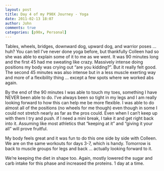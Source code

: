 ```yaml
---
layout: post
title: Day 4 of my P90X Journey - Yoga
date: 2011-02-13 18:07
author: John
comments: true
categories: [p90x, Personal]
---
```

<p>Tables, wheels, bridges, downward dog, upward dog, and warrior poses &hellip; huh? You can tell I&rsquo;ve never done yoga before, but thankfully Colleen had so she was able to explain some of it to me as we went. It was 90 minutes long and the first 45 had me sweating like crazy. Massively intense doing positions my body was crying out &ldquo;are you kidding?&rdquo;. But it really felt good. The second 45 minutes was also intense but in a less muscle exerting way and more of a flexibility thing &hellip; except a few spots where we worked abs again.</p>
<p>By the end of the 90 minutes I was able to touch my toes, something I have NEVER been able to do. I&rsquo;ve always been so tight in my legs and I am really looking forward to how this can help me be more flexible. I was able to do almost all of the positions (no wheels for me though) even though in some I could not stretch nearly as far as the pros could. Even when I can&rsquo;t keep up with them I try and push. if I need a mini break, I take it and get right back into it. Assuming like most athletics that &ldquo;keeping at it&rdquo; and &ldquo;giving it your all&rdquo; will prove fruitful.</p>
<p>My body feels great and it was fun to do this one side by side with Colleen. We are on the same workouts for days 3-7, which is handy. Tomorrow is back to muscle groups for legs and back &hellip; actually looking forward to it.</p>
<p>We&rsquo;re keeping the diet in shape too. Again, mostly lowered the sugar and carb intake for this phase and increased the proteins. 1 day at a time.</p>


